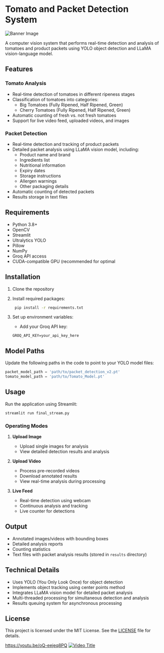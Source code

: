 # Tomato and Packet Detection System

![Banner Image](https://i.ibb.co/PCNT0xZ/2ec3edaf-35d4-4cef-a574-a7ccd1e92c5a.jpg)  

A computer vision system that performs real-time detection and analysis of tomatoes and product packets using YOLO object detection and LLaMA vision-language model.

## Features

### Tomato Analysis
- Real-time detection of tomatoes in different ripeness stages
- Classification of tomatoes into categories:
  - Big Tomatoes (Fully Ripened, Half Ripened, Green)
  - Cherry Tomatoes (Fully Ripened, Half Ripened, Green)
- Automatic counting of fresh vs. not fresh tomatoes
- Support for live video feed, uploaded videos, and images

### Packet Detection
- Real-time detection and tracking of product packets
- Detailed packet analysis using LLaMA vision model, including:
  - Product name and brand
  - Ingredients list
  - Nutritional information
  - Expiry dates
  - Storage instructions
  - Allergen warnings
  - Other packaging details
- Automatic counting of detected packets
- Results storage in text files

## Requirements

- Python 3.8+
- OpenCV
- Streamlit
- Ultralytics YOLO
- Pillow
- NumPy
- Groq API access
- CUDA-compatible GPU (recommended for optimal

## Installation

1. Clone the repository
2. Install required packages:
   ```bash
    pip install -r requirements.txt
   ```

3. Set up environment variables:
   - Add your Groq API key:
   ```
   GROQ_API_KEY=your_api_key_here
   ```

## Model Paths

Update the following paths in the code to point to your YOLO model files:
```python
packet_model_path = 'path/to/packet_detection_v2.pt'
tomato_model_path = 'path/to/Tomato_Model.pt'
```

## Usage

Run the application using Streamlit:
```bash
streamlit run final_stream.py
```

### Operating Modes

1. **Upload Image**
   - Upload single images for analysis
   - View detailed detection results and analysis

2. **Upload Video**
   - Process pre-recorded videos
   - Download annotated results
   - View real-time analysis during processing

3. **Live Feed**
   - Real-time detection using webcam
   - Continuous analysis and tracking
   - Live counter for detections

## Output

- Annotated images/videos with bounding boxes
- Detailed analysis reports
- Counting statistics
- Text files with packet analysis results (stored in `results` directory)

## Technical Details

- Uses YOLO (You Only Look Once) for object detection
- Implements object tracking using center points method
- Integrates LLaMA vision model for detailed packet analysis
- Multi-threaded processing for simultaneous detection and analysis
- Results queuing system for asynchronous processing

## License

This project is licensed under the MIT License. See the [LICENSE](LICENSE) file for details.


https://youtu.be/oQ-eejeq8PQ
[![Video Title](https://img.youtube.com/vi/oQ-eejeq8PQ/0.jpg)](https://www.youtube.com/watch?v=oQ-eejeq8PQ)
